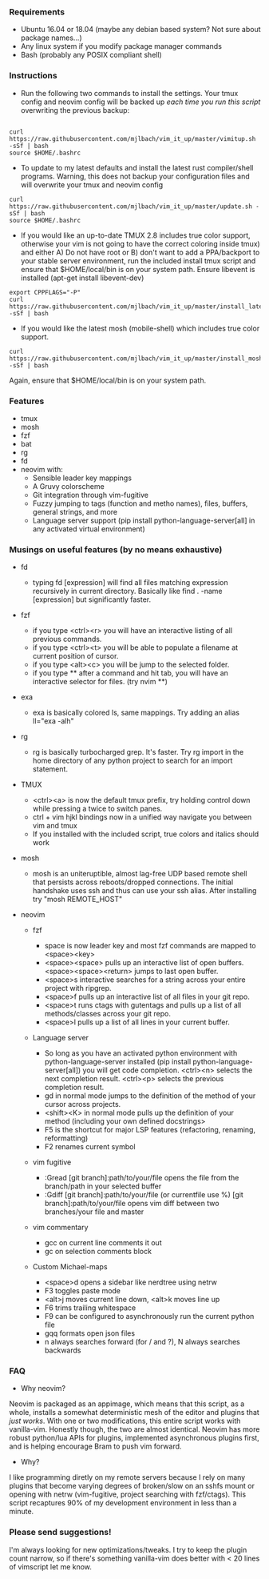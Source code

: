 ### Requirements

* Ubuntu 16.04 or 18.04 (maybe any debian based system? Not sure about package names...)
* Any linux system if you modify package manager commands
* Bash (probably any POSIX compliant shell)

### Instructions
 
* Run the following two commands to install the settings. Your tmux config and neovim config will be backed up *each time you run this script* overwriting the previous backup:

```

curl https://raw.githubusercontent.com/mjlbach/vim_it_up/master/vimitup.sh -sSf | bash 
source $HOME/.bashrc

```

* To update to my latest defaults and install the latest rust compiler/shell programs. Warning, this does not backup your configuration files and will overwrite your tmux and neovim config
```
curl https://raw.githubusercontent.com/mjlbach/vim_it_up/master/update.sh -sSf | bash 
source $HOME/.bashrc
```

* If you would like an up-to-date TMUX 2.8 includes true color support, otherwise your vim is not going to have the correct coloring inside tmux) and either A) Do not have root or B) don't want to add a PPA/backport to your stable server environment, run the included install tmux script and ensure that $HOME/local/bin is on your system path. Ensure libevent is installed (apt-get install libevent-dev)

```
export CPPFLAGS="-P"
curl https://raw.githubusercontent.com/mjlbach/vim_it_up/master/install_latest_tmux.sh -sSf | bash
```

* If you would like the latest mosh (mobile-shell) which includes true color support.

```
curl https://raw.githubusercontent.com/mjlbach/vim_it_up/master/install_mosh.sh -sSf | bash
```

Again, ensure that $HOME/local/bin is on your system path.

### Features

* tmux
* mosh
* fzf 
* bat
* rg
* fd
* neovim with:
    * Sensible leader key mappings
    * A Gruvy colorscheme
    * Git integration through vim-fugitive
    * Fuzzy jumping to tags (function and metho names), files, buffers, general strings, and more
    * Language server support (pip install python-language-server[all] in any activated virtual environment)
    
### Musings on useful features (by no means exhaustive)
* fd
    * typing fd \[expression\] will find all files matching expression recursively in current directory. Basically like find . -name \[expression\] but significantly faster.
* fzf
    * if you type \<ctrl\>\<r> you will have an interactive listing of all previous commands. 
    * if you type \<ctrl\>\<t> you will be able to populate a filename at current position of cursor. 
    * if you type \<alt\>\<c> you will be jump to the selected folder.
    * if you type ** after a command and hit tab, you will have an interactive selector for files. (try nvim **)
* exa
    * exa is basically colored ls, same mappings. Try adding an alias ll="exa -alh"
* rg
    * rg is basically turbocharged grep. It's faster. Try rg import in the home directory of any python project to search for an import statement.
    
* TMUX
    * \<ctrl\>\<a\> is now the default tmux prefix, try holding control down while pressing a twice to switch panes.
    * ctrl + vim hjkl bindings now in a unified way navigate you between vim and tmux
    * If you installed with the included script, true colors and italics should work
    
* mosh
   * mosh is an uniteruptible, almost lag-free UDP based remote shell that persists across reboots/dropped connections. The initial handshake uses ssh and thus can use your ssh alias. After installing try "mosh REMOTE_HOST"
   
    
* neovim
    * fzf
        * space is now leader key and most fzf commands are mapped to \<space\>\<key\>
        * \<space\>\<space\> pulls up an interactive list of open buffers. \<space\>\<space\>\<return\> jumps to last open buffer.
        * \<space\>s interactive searches for a string across your entire project with ripgrep.
        * \<space\>f pulls up an interactive list of all files in your git repo.
        * \<space\>t runs ctags with gutentags and pulls up a list of all methods/classes across your git repo.
        * \<space\>l pulls up a list of all lines in your current buffer. 
     
     * Language server
        * So long as you have an activated python environment with python-language-server installed (pip install python-language-server[all]) you will get code completion. \<ctrl\>\<n\> selects the next completion result. \<ctrl\>\<p\> selects the previous completion result.
        * gd in normal mode jumps to the definition of the method of your cursor across projects.
        * \<shift\>\<K\> in normal mode pulls up the definition of your method (including your own defined docstrings\>
        * F5 is the shortcut for major LSP features (refactoring, renaming, reformatting)
        * F2 renames current symbol
 
   * vim fugitive
        * :Gread [git branch]:path/to/your/file opens the file from the branch/path in your selected buffer
        * :Gdiff [git branch]:path/to/your/file (or currentfile use %) [git branch]:path/to/your/file opens vim diff between two branches/your file and master
        
   * vim commentary
       * gcc on current line comments it out
       * gc on selection comments block
       
   * Custom Michael-maps
       * \<space\>d opens a sidebar like nerdtree using netrw
       * F3 toggles paste mode
       * \<alt\>j moves current line down, \<alt\>k moves line up
       * F6 trims trailing whitespace
       * F9 can be configured to asynchronously run the current python file
       * gqq formats open json files
       * n always searches forward (for / and ?), N always searches backwards
 
 
### FAQ

* Why neovim? 

Neovim is packaged as an appimage, which means that this script, as a whole, installs a somewhat deterministic mesh of the editor and plugins that *just works*. With one or two modifications, this entire script works with vanilla-vim. Honestly though, the two are almost identical. Neovim has more robust python/lua APIs for plugins, implemented asynchronous plugins first, and is helping encourage Bram to push vim forward.


* Why? 

I like programming diretly on my remote servers because I rely on many plugins that become varying degrees of broken/slow on an sshfs mount or opening with netrw (vim-fugitive, project searching with fzf/ctags). This script recaptures 90% of my development environment in less than a minute.

### Please send suggestions! 
I'm always looking for new optimizations/tweaks. I try to keep the plugin count narrow, so if there's something vanilla-vim does better with < 20 lines of vimscript let me know.
